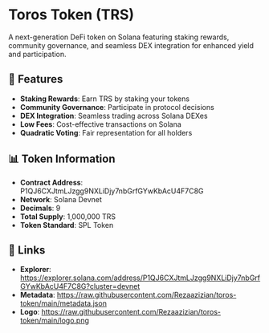 # Toros Token (TRS)

A next-generation DeFi token on Solana featuring staking rewards, community governance, and seamless DEX integration for enhanced yield and participation.

## 🚀 Features

- **Staking Rewards**: Earn TRS by staking your tokens
- **Community Governance**: Participate in protocol decisions  
- **DEX Integration**: Seamless trading across Solana DEXes
- **Low Fees**: Cost-effective transactions on Solana
- **Quadratic Voting**: Fair representation for all holders

## 📊 Token Information

- **Contract Address**: P1QJ6CXJtmLJzgg9NXLiDjy7nbGrfGYwKbAcU4F7C8G
- **Network**: Solana Devnet
- **Decimals**: 9
- **Total Supply**: 1,000,000 TRS
- **Token Standard**: SPL Token

## 🔗 Links

- **Explorer**: https://explorer.solana.com/address/P1QJ6CXJtmLJzgg9NXLiDjy7nbGrfGYwKbAcU4F7C8G?cluster=devnet
- **Metadata**: https://raw.githubusercontent.com/Rezaazizian/toros-token/main/metadata.json
- **Logo**: https://raw.githubusercontent.com/Rezaazizian/toros-token/main/logo.png

